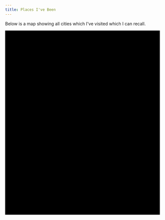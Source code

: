 ```yaml
---
title: Places I've Been
---
```


<script src="http://cdnjs.cloudflare.com/ajax/libs/coffee-script/1.7.1/coffee-script.min.js"></script>
<script src="http://cdnjs.cloudflare.com/ajax/libs/jquery/2.1.1/jquery.min.js"></script>
<script src="http://www.openlayers.org/api/OpenLayers.js"></script>

<script id="locations" type="text/xml">
  <locations>
    <location longitude="-80.6695" latitude="41.0821" name="Youngstown" />
    <location longitude="-79.9963" latitude="40.4288" name="Pittsburgh" />
    <location longitude="-81.6940" latitude="41.4944" name="Cleveland" />
    <location longitude="-82.8191" latitude="41.6437" name="Put-In Bay" />
    <location longitude="-83.0051" latitude="39.9650" name="Columbus" />
    <location longitude="-73.9958" latitude="40.7189" name="New York City" />
    <location longitude="-71.0795" latitude="42.3526" name="Boston" />
    <location longitude="-77.0336" latitude="38.8917" name="Washington D.C." />
    <location longitude="-78.6909" latitude="35.7923" name="Raleigh" />
    <location longitude="-122.4660" latitude="37.7504" name="San Francisco" />
    <location longitude="-87.6833" latitude="41.8373" name="Chicago" />
    <location longitude="10.4102" latitude="53.2489" name="Lueneburg" />
    <location longitude="9.9973" latitude="53.5498" name="Hamburg" />
    <location longitude="13.3985" latitude="52.5182" name="Berlin" />
    <location longitude="8.6831" latitude="50.1102" name="Frankfurt am Main" />
    <location longitude="12.5512" latitude="55.6918" name="Koebenhavn" />
    <location longitude="13.2018" latitude="55.7090" name="Lund" />
    <location longitude="11.9514" latitude="57.7140" name="Goeteborg" />
    <location longitude="18.0665" latitude="59.3160" name="Stockholm" />
    <location longitude="6.9695" latitude="50.9410" name="Koeln" />
    <location longitude="8.8007" latitude="53.0750" name="Bremen" />
    <location longitude="10.4360" latitude="51.9153" name="Goslar" />
    <location longitude="9.7408" latitude="52.3695" name="Hannover" />
    <location longitude="10.6853" latitude="53.8645" name="Luebeck" />
    <location longitude="10.0761" latitude="52.6196" name="Celle" />
    <location longitude="9.4755" latitude="53.5933" name="Stade" />
    <location longitude="10.4889" latitude="53.1398" name="Bienenbuettel" />
    <location longitude="10.5594" latitude="52.9652" name="Uelzen" />
    <location longitude="10.5125" latitude="52.2650" name="Braunschweig" />
    <home longitude="13.7406" latitude="51.0509" name="Dresden" />
    <location longitude="9.1952" latitude="48.7941" name="Stuttgart" />
  </locations>
</script>

<script type="text/coffeescript">
  $(document).ready ->
    map = new OpenLayers.Map("mapdiv")
    map.addLayer(new OpenLayers.Layer.OSM())

    zoom = 3

    xml = $($.parseXML($('#locations').text()))
    home = xml.find('home')
    locations = xml.find('location')

    createLonLat = (xml_node) ->
      longitude = parseFloat($(xml_node).attr('longitude'))
      latitude = parseFloat($(xml_node).attr('latitude'))

      lon_lat = new OpenLayers.LonLat(longitude, latitude)
        .transform(#Transform from WGS 1984.
                   new OpenLayers.Projection("EPSG:4326"),
                   #To Spherical Mercator Projection.
                   map.getProjectionObject())

    markers = new OpenLayers.Layer.Markers("Places to Which I've Been")
    map.addLayer(markers)

    home_lon_lat = createLonLat(home)
    markers.addMarker(new OpenLayers.Marker(home_lon_lat))
    map.setCenter(home_lon_lat, zoom)

    for location in locations
      lon_lat = createLonLat($(location))
      markers.addMarker(new OpenLayers.Marker(lon_lat))
</script>

<p>
  Below is a map showing all cities which I've visited which I can recall.
</p>
<div id="mapdiv" style="width: 100%; height: 600px; background-color: black;"></div>
